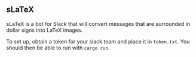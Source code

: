 ## sLaTeX

sLaTeX is a bot for Slack that will convert messages that are surrounded in
dollar signs into LaTeX images.

To set up, obtain a token for your slack team and place it in `token.txt`.
You should then be able to run with `cargo run`.
